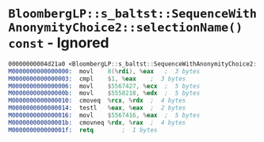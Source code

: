 # `BloombergLP::s_baltst::SequenceWithAnonymityChoice2::selectionName() const` - Ignored

```nasm
00000000004d21a0 <BloombergLP::s_baltst::SequenceWithAnonymityChoice2::selectionName() const>:
M0000000000000000:	movl	8(%rdi), %eax	;  3 bytes
M0000000000000003:	cmpl	$1, %eax	;  3 bytes
M0000000000000006:	movl	$5567427, %ecx	;  5 bytes
M000000000000000b:	movl	$5558218, %edx	;  5 bytes
M0000000000000010:	cmoveq	%rcx, %rdx	;  4 bytes
M0000000000000014:	testl	%eax, %eax	;  2 bytes
M0000000000000016:	movl	$5567416, %eax	;  5 bytes
M000000000000001b:	cmovneq	%rdx, %rax	;  4 bytes
M000000000000001f:	retq		;  1 bytes
```
